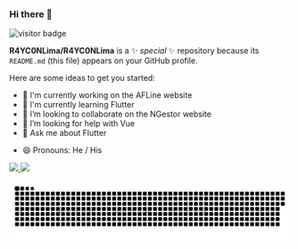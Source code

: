 ### Hi there 👋


![visitor badge](https://visitor-badge.glitch.me/badge?page_id=R4YC0NLima.visitor-badge)


**R4YC0NLima/R4YC0NLima** is a ✨ _special_ ✨ repository because its `README.md` (this file) appears on your GitHub profile.

Here are some ideas to get you started:


- 🔭 I'm currently working on the AFLine website
- 🌱 I'm currently learning Flutter
- 👯 I’m looking to collaborate on the NGestor website
- 🤔 I’m looking for help with Vue
- 💬 Ask me about Flutter
<!-- - 📫 How to reach me: ... -->
- 😄 Pronouns: He / His
<!-- - ⚡ Fun fact: ... -->
 
 <div>
  <a href="https://github.com/R4YC0NLima">
  <img height="180em" src="https://github-readme-stats.vercel.app/api?username=R4YC0NLima&show_icons=true&theme=dracula&include_all_commits=true&count_private=true"/>
  <img height="180em" src="https://github-readme-stats.vercel.app/api/top-langs/?username=R4YC0NLima&layout=compact&langs_count=16&theme=dracula"/>
   </div>
<!--  [![Top Langs](https://github-readme-stats.vercel.app/api/top-langs/?username=R4YC0NLima&layout=compact)](https://github.com/anuraghazra/github-readme-stats)
 ![Anurag's github stats](https://github-readme-stats.vercel.app/api?username=R4YC0NLima&show_icons=true&theme=radical) -->


![Snake animation](https://github.com/R4YC0NLima/R4YC0NLima/blob/output/github-contribution-grid-snake.svg)

<!-- <img style="float: right;" src="https://dashboard.snapcraft.io/site_media/appmedia/2017/11/webide.ico_HA9tBL0.png"> -->


